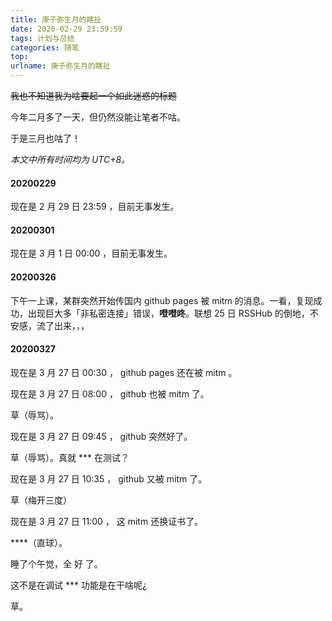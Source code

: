 ```yaml
---
title: 庚子弥生月的瞎扯
date: 2020-02-29 23:59:59
tags: 计划与总结
categories: 随笔
top:
urlname: 庚子弥生月的瞎扯
---
```


~~我也不知道我为啥要起一个如此迷惑的标题~~

今年二月多了一天，但仍然没能让笔者不咕。

于是三月也咕了！

*本文中所有时间均为 UTC+8。*

<!-- more -->

#### 20200229

现在是 2 月 29 日 23:59 ，目前无事发生。

#### 20200301

现在是 3 月 1 日 00:00 ，目前无事发生。

#### 20200326

下午一上课，某群突然开始传国内 github pages 被 mitm 的消息。一看，复现成功，出现巨大多「非私密连接」错误，**噔噔咚**。联想 25 日 RSSHub 的倒地，不安感，流了出来，，，

#### 20200327

现在是 3 月 27 日 00:30 ， github pages 还在被 mitm 。

现在是 3 月 27 日 08:00 ， github 也被 mitm 了。

草（辱骂）。

现在是 3 月 27 日 09:45 ， github 突然好了。

草（辱骂）。真就 \*\*\* 在测试？

现在是 3 月 27 日 10:35 ， github 又被 mitm 了。

草（梅开三度）

现在是 3 月 27 日 11:00 ， 这 mitm 还换证书了。

\*\*\*\*（直球）。

睡了个午觉，全 好 了。

这不是在调试 \*\*\* 功能是在干啥呢¿

草。